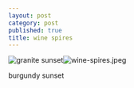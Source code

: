 ```yaml
---
layout: post
category: post
published: true
title: wine spires
---
```

![granite sunset]({{site.baseurl}}/media/wine-spires.jpeg)![wine-spires.jpeg]({{site.baseurl}}/media/wine-spires.jpeg)


burgundy sunset